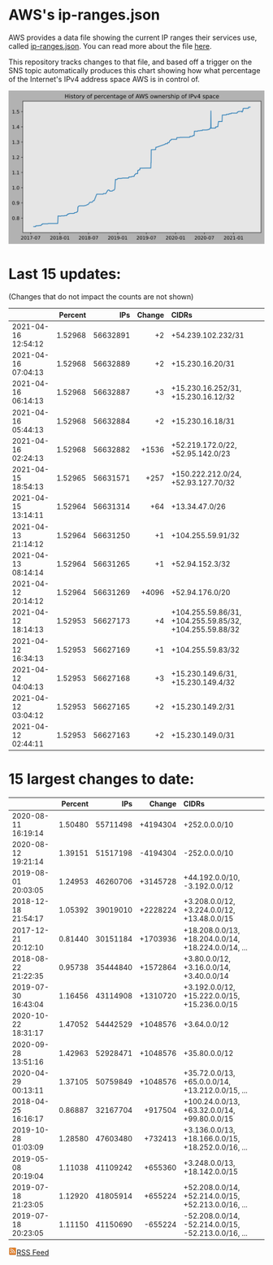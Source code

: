 # AWS's ip-ranges.json

AWS provides a data file showing the current IP ranges their
services use, called [ip-ranges.json](https://ip-ranges.amazonaws.com/ip-ranges.json).  You 
can read more about the file [here](https://docs.aws.amazon.com/general/latest/gr/aws-ip-ranges.html).

This repository tracks changes to that file, and based off a trigger on the SNS topic 
automatically produces this chart showing how what percentage of the Internet's IPv4 
address space AWS is in control of.

![History of AWS](history_count.svg)

# Last 15 updates:

(Changes that do not impact the counts are not shown)

| | Percent | IPs | Change | CIDRs |
| :--- | ---: | ---: | ---: | :--- |
| 2021-04-16 12:54:12 | 1.52968 | 56632891 | +2 | +54.239.102.232/31 |
| 2021-04-16 07:04:13 | 1.52968 | 56632889 | +2 | +15.230.16.20/31 |
| 2021-04-16 06:14:13 | 1.52968 | 56632887 | +3 | +15.230.16.252/31, +15.230.16.12/32 |
| 2021-04-16 05:44:13 | 1.52968 | 56632884 | +2 | +15.230.16.18/31 |
| 2021-04-16 02:24:13 | 1.52968 | 56632882 | +1536 | +52.219.172.0/22, +52.95.142.0/23 |
| 2021-04-15 18:54:13 | 1.52965 | 56631571 | +257 | +150.222.212.0/24, +52.93.127.70/32 |
| 2021-04-15 13:14:11 | 1.52964 | 56631314 | +64 | +13.34.47.0/26 |
| 2021-04-13 21:14:12 | 1.52964 | 56631250 | +1 | +104.255.59.91/32 |
| 2021-04-13 08:14:14 | 1.52964 | 56631265 | +1 | +52.94.152.3/32 |
| 2021-04-12 20:14:12 | 1.52964 | 56631269 | +4096 | +52.94.176.0/20 |
| 2021-04-12 18:14:13 | 1.52953 | 56627173 | +4 | +104.255.59.86/31, +104.255.59.85/32, +104.255.59.88/32 |
| 2021-04-12 16:34:13 | 1.52953 | 56627169 | +1 | +104.255.59.83/32 |
| 2021-04-12 04:04:13 | 1.52953 | 56627168 | +3 | +15.230.149.6/31, +15.230.149.4/32 |
| 2021-04-12 03:04:12 | 1.52953 | 56627165 | +2 | +15.230.149.2/31 |
| 2021-04-12 02:44:11 | 1.52953 | 56627163 | +2 | +15.230.149.0/31 |


# 15 largest changes to date:

| | Percent | IPs | Change | CIDRs |
| :--- | ---: | ---: | ---: | :--- |
| 2020-08-11 16:19:14 | 1.50480 | 55711498 | +4194304 | +252.0.0.0/10 |
| 2020-08-12 19:21:14 | 1.39151 | 51517198 | -4194304 | -252.0.0.0/10 |
| 2019-08-01 20:03:05 | 1.24953 | 46260706 | +3145728 | +44.192.0.0/10, -3.192.0.0/12 |
| 2018-12-18 21:54:17 | 1.05392 | 39019010 | +2228224 | +3.208.0.0/12, +3.224.0.0/12, +13.48.0.0/15 |
| 2017-12-21 20:12:10 | 0.81440 | 30151184 | +1703936 | +18.208.0.0/13, +18.204.0.0/14, +18.224.0.0/14, ... |
| 2018-08-22 21:22:35 | 0.95738 | 35444840 | +1572864 | +3.80.0.0/12, +3.16.0.0/14, +3.40.0.0/14 |
| 2019-07-30 16:43:04 | 1.16456 | 43114908 | +1310720 | +3.192.0.0/12, +15.222.0.0/15, +15.236.0.0/15 |
| 2020-10-22 18:31:17 | 1.47052 | 54442529 | +1048576 | +3.64.0.0/12 |
| 2020-09-28 13:51:16 | 1.42963 | 52928471 | +1048576 | +35.80.0.0/12 |
| 2020-04-29 00:13:11 | 1.37105 | 50759849 | +1048576 | +35.72.0.0/13, +65.0.0.0/14, +13.212.0.0/15, ... |
| 2018-04-25 16:16:17 | 0.86887 | 32167704 | +917504 | +100.24.0.0/13, +63.32.0.0/14, +99.80.0.0/15 |
| 2019-10-28 01:03:09 | 1.28580 | 47603480 | +732413 | +3.136.0.0/13, +18.166.0.0/15, +18.252.0.0/16, ... |
| 2019-05-08 20:19:04 | 1.11038 | 41109242 | +655360 | +3.248.0.0/13, +18.142.0.0/15 |
| 2019-07-18 21:23:05 | 1.12920 | 41805914 | +655224 | +52.208.0.0/14, +52.214.0.0/15, +52.213.0.0/16, ... |
| 2019-07-18 20:23:05 | 1.11150 | 41150690 | -655224 | -52.208.0.0/14, -52.214.0.0/15, -52.213.0.0/16, ... |


[![RSS Icon](rss-icon.png)RSS Feed](https://raw.githubusercontent.com/seligman/aws-ip-ranges/master/rss.xml)
